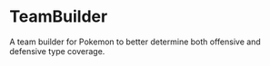 # TeamBuilder
A team builder for Pokemon to better determine both offensive and defensive type coverage.
